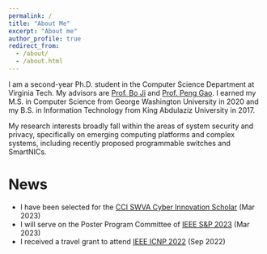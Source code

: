 ```yaml
---
permalink: /
title: "About Me"
excerpt: "About me"
author_profile: true
redirect_from: 
  - /about/
  - /about.html
---
```

I am a second-year Ph.D. student in the Computer Science Department at Virginia Tech. My advisors are [Prof. Bo Ji](https://people.cs.vt.edu/boji/) and [Prof.  Peng Gao](https://people.cs.vt.edu/penggao/). I earned my M.S. in Computer Science from George Washington University in 2020 and my B.S. in Information Technology from King Abdulaziz University in 2017.

My research interests broadly fall within the areas of system security and privacy, specifically on emerging computing platforms and complex systems, including recently proposed programmable switches and SmartNICs.

News
======
* I have been selected for the [CCI SWVA Cyber Innovation Scholar](https://cyberinitiative-swva.org/) (Mar 2023)
* I will serve on the Poster Program Committee of [IEEE S&P 2023](https://www.ieee-security.org/TC/SP2023/cfposters.html) (Mar 2023)
* I received a travel grant to attend [IEEE ICNP 2022](https://icnp22.cs.ucr.edu/) (Sep 2022)
